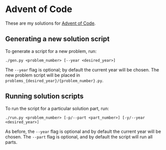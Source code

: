 # Advent of Code

These are my solutions for [Advent of Code](https://adventofcode.com/).

## Generating a new solution script

To generate a script for a new problem, run:

```commandline
./gen.py <problem_number> [--year <desired_year>]
```

The `--year` flag is optional; by default the current year will be chosen. The new problem script will be placed in `problems_{desired_year}/{problem_number}.py`.

## Running solution scripts

To run the script for a particular solution part, run:

```commandline
./run.py <problem_number> [-p/--part <part_number>] [-y/--year <desired_year>]
```

As before, the `--year` flag is optional and by default the current year will be chosen. The `--part` flag is optional, and by default the script will run all parts.
